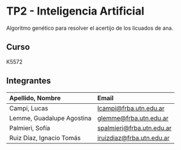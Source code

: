 # TP2 - Inteligencia Artificial
Algoritmo genético para resolver el acertijo de los licuados de ana.

## Curso
K5572

## Integrantes

|Apellido, Nombre| Email |
|:-|:-|
|Campi, Lucas| lcampi@frba.utn.edu.ar| 
|Lemme, Guadalupe Agostina| glemme@frba.utn.edu.ar |
|Palmieri, Sofía| spalmieri@frba.utn.edu.ar|
|Ruiz Díaz, Ignacio Tomás| iruizdiaz@frba.utn.edu.ar |